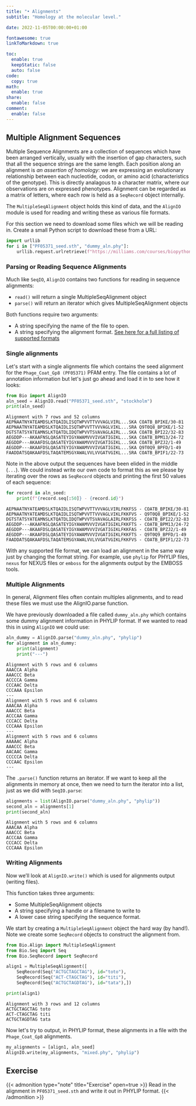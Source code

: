 ```yaml
---
title: "• Alignments"
subtitle: "Homology at the molecular level."

date: 2022-11-05T00:00:00+01:00

fontawesome: true
linkToMarkdown: true

toc:
  enable: true
  keepStatic: false
  auto: false
code:
  copy: true
math:
  enable: true
share:
  enable: false
comment:
  enable: false
---
```


## Multiple Alignment Sequences

Multiple Sequence Alignments are a collection of sequences which have been arranged vertically, usually with the insertion of gap characters, such that all the sequence strings are the same length. Each position along an alignment is *an assertion of homology*: we are expressing an evolutionary relationship between each nucleotide, codon, or amino acid (characteristics of the genotype). This is directly analagous to a character matrix, where our observations are on expressed phenotypes. Alignment can be regarded as a matrix of letters, where each row is held as a `SeqRecord` object internally.

The `MultipleSeqAlignment` object holds this kind of data, and the `AlignIO` module is used for reading and writing these as various file formats.

For this section we need to download some files which we will be reading in. Create a small Python script to download these from a URL:

```python
import urllib
for i in ["PF05371_seed.sth", "dummy_aln.phy"]:
    urllib.request.urlretrieve(f"https://milliams.com/courses/biopython/{i}", i)
```

### Parsing or Reading Sequence Alignments

Much like `SeqIO`, `AlignIO` contains two functions for reading in sequence alignments:
- `read()` will return a single MultipleSeqAlignment object
- `parse()` will return an iterator which gives MultipleSeqAlignment objects

Both functions require two arguments:
- A string specifying the name of the file to open.
- A string specifying the alignment format. [See here for a full listing of supported formats](http://biopython.org/wiki/AlignIO)

### Single alignments
Let's start with a single alignments file which contains the seed alignment for the `Phage_Coat_Gp8 (PF05371)` PFAM entry. The file contains a lot of annotation information but let's just go ahead and load it in to see how it looks:

```python
from Bio import AlignIO
aln_seed = AlignIO.read("PF05371_seed.sth", "stockholm")
print(aln_seed)
```

```
Alignment with 7 rows and 52 columns
AEPNAATNYATEAMDSLKTQAIDLISQTWPVVTTVVVAGLVIRL...SKA COATB_BPIKE/30-81
AEPNAATNYATEAMDSLKTQAIDLISQTWPVVTTVVVAGLVIKL...SRA Q9T0Q8_BPIKE/1-52
DGTSTATSYATEAMNSLKTQATDLIDQTWPVVTSVAVAGLAIRL...SKA COATB_BPI22/32-83
AEGDDP---AKAAFNSLQASATEYIGYAWAMVVVIVGATIGIKL...SKA COATB_BPM13/24-72
AEGDDP---AKAAFDSLQASATEYIGYAWAMVVVIVGATIGIKL...SKA COATB_BPZJ2/1-49
AEGDDP---AKAAFDSLQASATEYIGYAWAMVVVIVGATIGIKL...SKA Q9T0Q9_BPFD/1-49
FAADDATSQAKAAFDSLTAQATEMSGYAWALVVLVVGATVGIKL...SRA COATB_BPIF1/22-73
```

Note in the above output the sequences have been elided in the middle (`...`). We could instead write our own code to format this as we please by iterating over the rows as `SeqRecord` objects and printing the first 50 values of each sequence:

```python
for record in aln_seed:
    print(f"{record.seq[:50]} - {record.id}")
```

```
AEPNAATNYATEAMDSLKTQAIDLISQTWPVVTTVVVAGLVIRLFKKFSS - COATB_BPIKE/30-81
AEPNAATNYATEAMDSLKTQAIDLISQTWPVVTTVVVAGLVIKLFKKFVS - Q9T0Q8_BPIKE/1-52
DGTSTATSYATEAMNSLKTQATDLIDQTWPVVTSVAVAGLAIRLFKKFSS - COATB_BPI22/32-83
AEGDDP---AKAAFNSLQASATEYIGYAWAMVVVIVGATIGIKLFKKFTS - COATB_BPM13/24-72
AEGDDP---AKAAFDSLQASATEYIGYAWAMVVVIVGATIGIKLFKKFAS - COATB_BPZJ2/1-49
AEGDDP---AKAAFDSLQASATEYIGYAWAMVVVIVGATIGIKLFKKFTS - Q9T0Q9_BPFD/1-49
FAADDATSQAKAAFDSLTAQATEMSGYAWALVVLVVGATVGIKLFKKFVS - COATB_BPIF1/22-73
```

With any supported file format, we can load an alignment in the same way just by changing the format string. For example, use `phylip` for PHYLIP files, `nexus` for NEXUS files or `emboss` for the alignments output by the EMBOSS tools.

### Multiple Alignments

In general, Alignment files often contain multiples alignments, and to read these files we must use the AlignIO.parse function.

We have previously downloaded a file called `dummy_aln.phy` which contains some dummy alignment information in PHYLIP format. If we wanted to read this in using `AlignIO` we could use:

```python
aln_dummy = AlignIO.parse("dummy_aln.phy", "phylip")
for alignment in aln_dummy:
    print(alignment)
    print("---")
```

```
Alignment with 5 rows and 6 columns
AAACCA Alpha
AAACCC Beta
ACCCCA Gamma
CCCAAC Delta
CCCAAA Epsilon
---
Alignment with 5 rows and 6 columns
AAACAA Alpha
AAACCC Beta
ACCCAA Gamma
CCCACC Delta
CCCAAA Epsilon
---
Alignment with 5 rows and 6 columns
AAAAAC Alpha
AAACCC Beta
AACAAC Gamma
CCCCCA Delta
CCCAAC Epsilon
---
```

The `.parse()` function returns an iterator. If we want to keep all the alignments in memory at once, then we need to turn the iterator into a list, just as we did with `SeqIO.parse`:

```python
alignments = list(AlignIO.parse("dummy_aln.phy", "phylip"))
second_aln = alignments[1]
print(second_aln)
```

```
Alignment with 5 rows and 6 columns
AAACAA Alpha
AAACCC Beta
ACCCAA Gamma
CCCACC Delta
CCCAAA Epsilon
```

### Writing Alignments

Now we’ll look at `AlignIO.write()` which is used for alignments output (writing files).

This function takes three arguments:

- Some MultipleSeqAlignment objects
- A string specifying a handle or a filename to write to
- A lower case string specifying the sequence format.

We start by creating a `MultipleSeqAlignment` object the hard way (by hand!). Note we create some `SeqRecord` objects to construct the alignment from.

```python
from Bio.Align import MultipleSeqAlignment
from Bio.Seq import Seq
from Bio.SeqRecord import SeqRecord

align1 = MultipleSeqAlignment([
    SeqRecord(Seq("ACTGCTAGCTAG"), id="toto"),
    SeqRecord(Seq("ACT-CTAGCTAG"), id="titi"),
    SeqRecord(Seq("ACTGCTAGDTAG"), id="tata"),])

print(align1)
```

```
Alignment with 3 rows and 12 columns
ACTGCTAGCTAG toto
ACT-CTAGCTAG titi
ACTGCTAGDTAG tata
```

Now let's try to output, in PHYLIP format, these alignments in a file with the `Phage_Coat_Gp8` alignments.

```python
my_alignments = [align1, aln_seed]
AlignIO.write(my_alignments, "mixed.phy", "phylip")
```

## Exercise
{{< admonition type="note" title="Exercise" open=true >}}
Read in the alignment in `PF05371_seed.sth` and write it out in PHYLIP format.
{{< /admonition >}}
